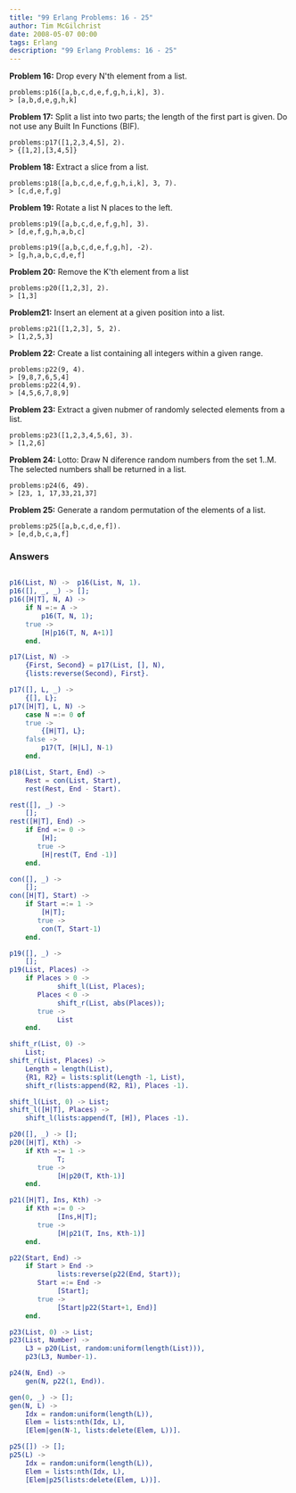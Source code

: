 ```yaml
---
title: "99 Erlang Problems: 16 - 25"
author: Tim McGilchrist
date: 2008-05-07 00:00
tags: Erlang
description: "99 Erlang Problems: 16 - 25"
---
```


**Problem 16:** Drop every N'th element from a list.

    problems:p16([a,b,c,d,e,f,g,h,i,k], 3).
    > [a,b,d,e,g,h,k]


**Problem 17:** Split a list into two parts; the length of the first part is
given. Do not use any Built In Functions (BIF).

    problems:p17([1,2,3,4,5], 2).
    > {[1,2],[3,4,5]}

**Problem 18:** Extract a slice from a list.

    problems:p18([a,b,c,d,e,f,g,h,i,k], 3, 7).
    > [c,d,e,f,g]

**Problem 19:** Rotate a list N places to the left.

    problems:p19([a,b,c,d,e,f,g,h], 3).
    > [d,e,f,g,h,a,b,c]

    problems:p19([a,b,c,d,e,f,g,h], -2).
    > [g,h,a,b,c,d,e,f]

**Problem 20:** Remove the K'th element from a list

    problems:p20([1,2,3], 2).
    > [1,3]

**Problem21:** Insert an element at a given position into a list.

    problems:p21([1,2,3], 5, 2).
    > [1,2,5,3]

**Problem 22:** Create a list containing all integers within a given range.

    problems:p22(9, 4).
    > [9,8,7,6,5,4]
    problems:p22(4,9).
    > [4,5,6,7,8,9]

**Problem 23:** Extract a given nubmer of randomly selected elements from a list.

    problems:p23([1,2,3,4,5,6], 3).
    > [1,2,6]

**Problem 24:** Lotto: Draw N diference random numbers from the set 1..M. The
selected numbers shall be returned in a list.

    problems:p24(6, 49).
    > [23, 1, 17,33,21,37]

**Problem 25:** Generate a random permutation of the elements of a list.

    problems:p25([a,b,c,d,e,f]).
    > [e,d,b,c,a,f]

### Answers ###
<!--more-->

``` erlang

p16(List, N) ->  p16(List, N, 1).
p16([], _, _) -> [];
p16([H|T], N, A) ->
    if N =:= A ->
        p16(T, N, 1);
    true ->
        [H|p16(T, N, A+1)]
    end.

p17(List, N) ->
    {First, Second} = p17(List, [], N),
    {lists:reverse(Second), First}.

p17([], L, _) ->
    {[], L};
p17([H|T], L, N) ->
    case N =:= 0 of
	true ->
	    {[H|T], L};
	false ->
	    p17(T, [H|L], N-1)
    end.

p18(List, Start, End) ->
    Rest = con(List, Start),
    rest(Rest, End - Start).

rest([], _) ->
    [];
rest([H|T], End) ->
    if End =:= 0 ->
	    [H];
       true ->
	    [H|rest(T, End -1)]
    end.

con([], _) ->
    [];
con([H|T], Start) ->
    if Start =:= 1 ->
	    [H|T];
       true ->
	    con(T, Start-1)
    end.

p19([], _) ->
    [];
p19(List, Places) ->
    if Places > 0 ->
            shift_l(List, Places);
       Places < 0 ->
            shift_r(List, abs(Places));
       true ->
            List
    end.

shift_r(List, 0) ->
    List;
shift_r(List, Places) ->
    Length = length(List),
    {R1, R2} = lists:split(Length -1, List),
    shift_r(lists:append(R2, R1), Places -1).

shift_l(List, 0) -> List;
shift_l([H|T], Places) ->
    shift_l(lists:append(T, [H]), Places -1).

p20([], _) -> [];
p20([H|T], Kth) ->
    if Kth =:= 1 ->
            T;
       true ->
            [H|p20(T, Kth-1)]
    end.

p21([H|T], Ins, Kth) ->
    if Kth =:= 0 ->
            [Ins,H|T];
       true ->
            [H|p21(T, Ins, Kth-1)]
    end.

p22(Start, End) ->
    if Start > End ->
            lists:reverse(p22(End, Start));
       Start =:= End ->
            [Start];
       true ->
            [Start|p22(Start+1, End)]
    end.

p23(List, 0) -> List;
p23(List, Number) ->
    L3 = p20(List, random:uniform(length(List))),
    p23(L3, Number-1).

p24(N, End) ->
    gen(N, p22(1, End)).

gen(0, _) -> [];
gen(N, L) ->
    Idx = random:uniform(length(L)),
    Elem = lists:nth(Idx, L),
    [Elem|gen(N-1, lists:delete(Elem, L))].

p25([]) -> [];
p25(L) ->
    Idx = random:uniform(length(L)),
    Elem = lists:nth(Idx, L),
    [Elem|p25(lists:delete(Elem, L))].

```
